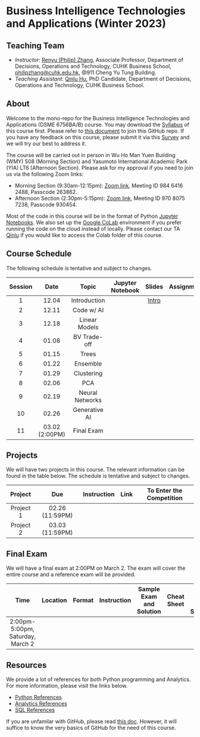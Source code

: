 # Business Intelligence Technologies and Applications (Winter 2023)


## Teaching Team

* *Instructor*: [Renyu (Philip) Zhang](https://rphilipzhang.github.io/rphilipzhang/index.html), Associate Professor, Department of Decisions, Operations and Technology, CUHK Business School, philipzhang@cuhk.edu.hk, @911 Cheng Yu Tung Building.
* *Teaching Assistant*: [Qinlu Hu](https://grad.bschool.cuhk.edu.hk/students/hu-qinlu/), PhD Candidate, Department of Decisions, Operations and Technology, CUHK Business School.

## About
Welcome to the mono-repo for the Business Intelligence Technologies and Applications (DSME 6756BA/B) course. You may download the [Syllabus](https://github.com/DSME6756-2023/BA-W2023/blob/main/Syllabus/BITA-Syllabus-W2023.pdf) of this course first. Please refer to [this document](https://github.com/DSME6756-2023/BA-W2023/blob/main/Syllabus/Join_GitHub.pdf) to join this GitHub repo. If you have any feedback on this course, please submit it via this [Survey](https://docs.google.com/forms/d/e/1FAIpQLSfcNV72Bs3qwV-MfuaBzOIokuTTHAD0jnX5rRjtdRyURi0OVw/viewform) and we will try our best to address it.

The course will be carried out in person in Wu Ho Man Yuen Building (WMY) 508 (Morning Section) and Yasumoto International Academic Park (YIA) LT6 (Afternoon Section). Please ask for my approval if you need to join us via the following Zoom links:

- Morning Section (9:30am-12:15pm): [Zoom link](https://cuhk.zoom.us/j/98464162488?pwd=N1Y5VTRpQXZBQS95SEdvd1hSY29kQT09), Meeting ID 984 6416 2488, Passcode 263862. 
- Afternoon Section (2:30pm-5:15pm): [Zoom link](https://cuhk.zoom.us/j/97080757238?pwd=TmtmdE83dmNhSUU2NHIvSmFMYTMzdz09), Meeting ID 970 8075 7238, Passcode 930454.

Most of the code in this course will be in the format of Python [Jupyter Notebooks](https://jupyter.org/). We also set up the [Google CoLab](https://colab.research.google.com/) environment if you prefer running the code on the cloud instead of locally. Please contact our TA [Qinlu](https://grad.bschool.cuhk.edu.hk/students/hu-qinlu/) if you would like to access the Colab folder of this course.

## Course Schedule

The following schedule is tentative and subject to changes.

Session|Date|Topic|Jupyter Notebook|Slides|Assignment|Solution|Video|Video PW|Note|
:-------:|:---:|:----:|:---------------:|:-----:|:---------:|:-------:|:---:|:---:|:---:|
|1|12.04|Introduction||[Intro](https://github.com/DSME6756-2023/BA-W2023/blob/main/Slides/BA-W2023-1a-Introduction.pdf)|||||
|2|12.11|Code w/ AI|||||||
|3|12.18|Linear Models|||||||
|4|01.08|BV Trade-off|||||||
|5|01.15|Trees|||||||
|6|01.22|Ensemble|||||||
|7|01.29|Clustering|||||||
|8|02.06|PCA|||||||
|9|02.19|Neural Networks|||||||
|10|02.26|Generative AI|||||||
|11|03.02 (2:00PM)|Final Exam|||||||

## Projects

We will have two projects in this course. The relevant information can be found in the table below. The schedule is tentative and subject to changes.

|Project|Due |Instruction|Link|To Enter the Competition|
|:-------:|:-------------:|:----:|:-:|:-------------------------:|
|Project 1|02.26 (11:59PM)||||
|Project 2|03.03 (11:59PM)||||


## Final Exam

We will have a final exam at 2:00PM on March 2. The exam will cover the entire course and a reference exam will be provided.

|Time|Location|Format|Instruction|Sample Exam and Solution|Cheat Sheet|Real Exam and Solution|
:---------------------:|:------:|:----:|:---------:|:------------------------:|:----------:|:-----:|
|2:00pm-5:00pm, Saturday, March 2|||||||


## Resources

We provide a lot of references for both Python programming and Analytics. For more information, please visit the links below.

- [Python References](https://github.com/DSME6756-2023/BA-W2023/tree/main/Python%20References)
- [Analytics References](https://github.com/DSME6756-2023/BA-W2023/tree/main/Analytics%20References)
- [SQL References](https://github.com/DSME6756-2023/BA-W2023/tree/main/SQL%20References)

If you are unfamilar with GitHub, please read [this doc](https://docs.github.com/en/get-started/quickstart). However, it will suffice to know the very basics of GitHub for the need of this course.
